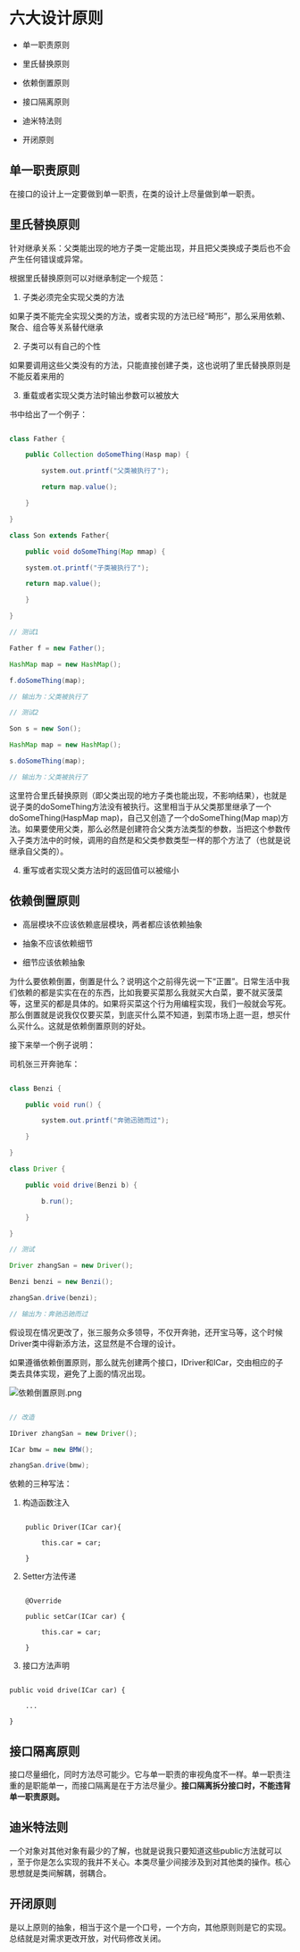 # 六大设计原则



- 单一职责原则

- 里氏替换原则

- 依赖倒置原则

- 接口隔离原则

- 迪米特法则

- 开闭原则



## 单一职责原则



在接口的设计上一定要做到单一职责，在类的设计上尽量做到单一职责。



## 里氏替换原则

针对继承关系：父类能出现的地方子类一定能出现，并且把父类换成子类后也不会产生任何错误或异常。



根据里氏替换原则可以对继承制定一个规范：



1. 子类必须完全实现父类的方法

如果子类不能完全实现父类的方法，或者实现的方法已经“畸形”，那么采用依赖、聚合、组合等关系替代继承



2. 子类可以有自己的个性

如果要调用这些父类没有的方法，只能直接创建子类，这也说明了里氏替换原则是不能反着来用的



3. 重载或者实现父类方法时输出参数可以被放大



书中给出了一个例子：

~~~java

class Father {

	public Collection doSomeThing(Hasp map) {

    	system.out.printf("父类被执行了");

        return map.value();

    }

}

class Son extends Father{

	public void doSomeThing(Map mmap) {

    system.ot.printf("子类被执行了");

    return map.value();

    }

}

// 测试1

Father f = new Father();

HashMap map = new HashMap();

f.doSomeThing(map);

// 输出为：父类被执行了

// 测试2

Son s = new Son();

HashMap map = new HashMap();

s.doSomeThing(map);

// 输出为：父类被执行了

~~~

这里符合里氏替换原则（即父类出现的地方子类也能出现，不影响结果），也就是说子类的doSomeThing方法没有被执行。这里相当于从父类那里继承了一个doSomeThing(HaspMap map)，自己又创造了一个doSomeThing(Map map)方法。如果要使用父类，那么必然是创建符合父类方法类型的参数，当把这个参数传入子类方法中的时候，调用的自然是和父类参数类型一样的那个方法了（也就是说继承自父类的）。



4. 重写或者实现父类方法时的返回值可以被缩小



## 依赖倒置原则



- 高层模块不应该依赖底层模块，两者都应该依赖抽象

- 抽象不应该依赖细节

- 细节应该依赖抽象



为什么要依赖倒置，倒置是什么？说明这个之前得先说一下“正置”。日常生活中我们依赖的都是实实在在的东西，比如我要买菜那么我就买大白菜，要不就买菠菜等，这里买的都是具体的。如果将买菜这个行为用编程实现，我们一般就会写死。那么倒置就是说我仅仅要买菜，到底买什么菜不知道，到菜市场上逛一逛，想买什么买什么。这就是依赖倒置原则的好处。



接下来举一个例子说明：

司机张三开奔驰车：

~~~java

class Benzi {

	public void run() {

    	system.out.printf("奔驰迅驰而过");

    }

}

class Driver {

	public void drive(Benzi b) {

		b.run();

	}

}

// 测试

Driver zhangSan = new Driver();

Benzi benzi = new Benzi();

zhangSan.drive(benzi);

// 输出为：奔驰迅驰而过

~~~

假设现在情况更改了，张三服务众多领导，不仅开奔驰，还开宝马等，这个时候Driver类中得新添方法，这显然是不合理的设计。

如果遵循依赖倒置原则，那么就先创建两个接口，IDriver和ICar，交由相应的子类去具体实现，避免了上面的情况出现。



![依赖倒置原则.png](https://github.com/CrazyGuizi/Blog/blob/master/%E8%AE%BE%E8%AE%A1%E6%A8%A1%E5%BC%8F/%E5%85%AD%E5%A4%A7%E5%8E%9F%E5%88%99/%E4%BE%9D%E8%B5%96%E5%80%92%E7%BD%AE%E5%8E%9F%E5%88%99.png)



~~~java

// 改造

IDriver zhangSan = new Driver();

ICar bmw = new BMW();

zhangSan.drive(bmw);

~~~



依赖的三种写法：



1. 构造函数注入

```

    public Driver(ICar car){

    	this.car = car;

    }

```



2. Setter方法传递

```

	@Override

    public setCar(ICar car) {

    	this.car = car;

    }

```



3. 接口方法声明

```

public void drive(ICar car) {

	...

}

```



## 接口隔离原则



接口尽量细化，同时方法尽可能少。它与单一职责的审视角度不一样。单一职责注重的是职能单一，而接口隔离是在于方法尽量少。**接口隔离拆分接口时，不能违背单一职责原则。**



## 迪米特法则



一个对象对其他对象有最少的了解，也就是说我只要知道这些public方法就可以 ，至于你是怎么实现的我并不关心。本类尽量少间接涉及到对其他类的操作。核心思想就是类间解耦，弱耦合。



## 开闭原则



是以上原则的抽象，相当于这个是一个口号，一个方向，其他原则则是它的实现。总结就是对需求更改开放，对代码修改关闭。
